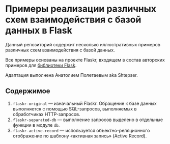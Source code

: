 # Примеры реализации различных схем взаимодействия с базой данных в Flask

Данный репозиторий содержит несколько иллюстративных примеров различных схем взаимодействия с базой данных.

Все примеры основаны на проекте Flaskr, входящем в состав авторских примеров для [библиотеки Flask](https://github.com/pallets/flask/tree/main/examples/tutorial).

Адаптация выполнена Анатолием Полетаевым aka Shtepser.


## Содержимое
1. `flaskr-original` — изначальный Flaskr. Обращение к базе данных выполняется с помощью SQL-запросов, выполняемых в обработчиках HTTP-запросов.
2. `flaskr-separated-db` — выполнение запросов выделено в отдельные функции в модуле `db`.
3. `flaskr-active-record` — используется объектно-реляционного отображение по шаблону «активная запись» (Active Record).

